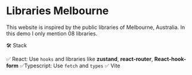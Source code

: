 # Libraries Melbourne

This website is inspired by the public libraries of Melbourne, Australia. In this demo I only mention 08 libraries.

🛠️ Stack


  ✅ React: Use `hooks` and libraries like **zustand**, **react-router**, **React-hook-form**
  ✅Typescript: Use `fetch` and `types`
  ✅ Vite
